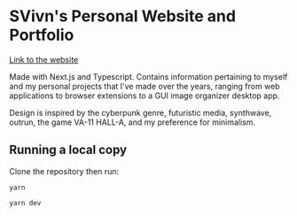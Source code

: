 # SVivn's Personal Website and Portfolio

<a href="https://svivn.herokuapp.com">Link to the website</a>

Made with Next.js and Typescript. Contains information pertaining to myself and my personal projects that I've made over the years, ranging from web applications to browser extensions to a GUI image organizer desktop app.

Design is inspired by the cyberpunk genre, futuristic media, synthwave, outrun, the game VA-11 HALL-A, and my preference for minimalism.

## Running a local copy

Clone the repository then run:

```
yarn

yarn dev
```
